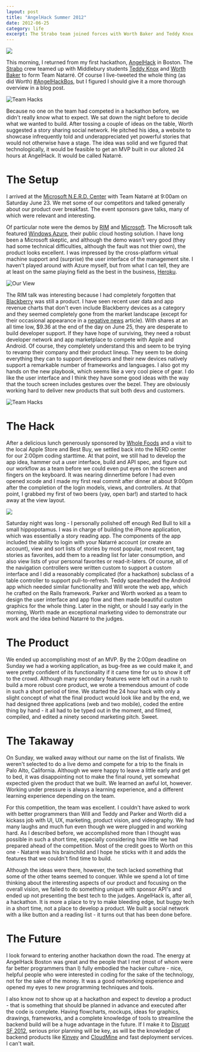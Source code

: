 ```yaml
---
layout: post
title: "AngelHack Summer 2012"
date: 2012-06-25
category: life
excerpt: The Strabo team joined forces with Worth Baker and Teddy Knox to code up a storytelling application at the 2012 AngelHack hackathon in Boston.
---
```


![](/assets/img/posts/ahack_logo.png)

This morning, I returned from my first hackathon, [AngelHack](http://angelhack.com/) in Boston. The [Strabo](http://strabogis.com) crew teamed up with Middlebury students [Teddy Knox](http://www.teddyknox.me/) and [Worth Baker](http://worthbak.com/) to form Team Natarré. Of course I live-tweeted the whole thing (as did Worth) [#AngelHackBos](https://twitter.com/#!/search/%23AngelHackBOS), but I figured I should give it a more thorough overview in a blog post.

![Team Hacks](/assets/img/posts/ahack_dinner.jpg)

Because no one on the team had competed in a hackathon before, we didn't really know what to expect. We sat down the night before to decide what we wanted to build. After tossing a couple of ideas on the table, Worth suggested a story sharing social network. He pitched his idea, a website to showcase infrequently told and underappreciated yet powerful stories that would not otherwise have a stage. The idea was solid and we figured that technologically, it would be feasible to get an MVP built in our alloted 24 hours at AngelHack. It would be called Natarré.

The Setup
===

I arrived at the [Microsoft N.E.R.D. Center](http://microsoftcambridge.com/Default.aspx) with Team Natarré at 9:00am on Saturday June 23. We met some of our competitors and talked generally about our product over breakfast. The event sponsors gave talks, many of which were relevant and interesting. 

Of particular note were the demos by [RIM](http://www.rim.com/) and [Microsoft](http://www.microsoft.com/en-us/default.aspx). The Microsoft talk featured [Windows Azure](http://www.windowsazure.com/en-us/), their public cloud hosting solution. I have long been a Microsoft skeptic, and although the demo wasn't very good (they had some technical difficulties, although the fault was not thier own), the product looks excellent. I was impressed by the cross-platform virtual machine support and (surprise) the user interface of the management site. I haven't played around with Azure myself, but from what I can tell, they are at least on the same playing field as the best in the business, [Heroku](http://www.heroku.com/). 

![Our View](/assets/img/posts/ahack_boston.jpg)

The RIM talk was interesting because I had completely forgotten that [Blackberry](http://us.blackberry.com/) was still a product. I have seen recent user data and app revenue charts that don't even include Blackberry devices as a category and they seemed completely gone from the market landscape (except for their occasional appearance in a [negative news](http://www.cbsnews.com/8301-505123_162-57460107/rim-shares-dive-to-nine-year-low-after-downgrade/) article). With shares at an all time low, $9.36 at the end of the day on June 25, they are desperate to build developer support. If they have hope of surviving, they need a robust developer network and app marketplace to compete with Apple and Android. Of course, they completely understand this and seem to be trying to revamp their company and their product lineup. They seem to be doing everything they can to support developers and their new devices natively support a remarkable number of frameworks and languages. I also got my hands on the new playbook, which seems like a very cool piece of gear. I do like the user interface and I think they have some good ideas with the way that the touch screen includes gestures over the bezel. They are obviously working hard to deliver new products that suit both devs and customers.

![Team Hacks](/assets/img/posts/ahack_team.jpg)

The Hack
===

After a delicious lunch generously sponsored by [Whole Foods](http://www.wholefoodsmarket.com/) and a visit to the local Apple Store and Best Buy, we settled back into the NERD center for our 2:00pm coding starttime. At that point, we still had to develop the app idea, hammer out a user interface, build and API spec, and figure out our workflow as a team before we could even put eyes on the screen and fingers on the keyboard. It was nearing dinnertime before I had even opened xcode and I made my first real commit after dinner at about 9:00pm after the completion of the login models, views, and controllers. At that point, I grabbed my first of two beers (yay, open bar!) and started to hack away at the view layout.

![](/assets/img/posts/ahack_destruction.jpg)

Saturday night was long - I personally polished off enough Red Bull to kill a small hippopotamus. I was in charge of building the iPhone application, which was essentially a story reading app. The components of the app included the ability to login with your Natarré account (or create an account), view and sort lists of stories by most popular, most recent, tag stories as favorites, add them to a reading list for later consumption, and also view lists of your personal favorites or read-it-laters. Of course, all of the navigation controllers were written custom to support a custom interface and I did a reasonably complicated (for a hackathon) subclass of a table controller to support pull-to-refresh. Teddy spearheaded the Android app which needed similar functionality and Will wrote the web app, which he crafted on the Rails framework. Parker and Worth worked as a team to design the user interface and app flow and then made beautiful custom graphics for the whole thing. Later in the night, or should I say early in the morning, Worth made an exceptional marketing video to demonstrate our work and the idea behind Natarré to the judges.

The Product
===

We ended up accomplishing most of an MVP. By the 2:00pm deadline on Sunday we had a working application, as bug-free as we could make it, and were pretty confident of its functionality if it came time for us to show it off to the crowd. Although many secondary features were left out in a rush to build a more robust core product, we wrote a tremendous amount of code in such a short period of time. We started the 24 hour hack with only a slight concept of what the final product would look like and by the end, we had designed three applications (web and two mobile), coded the entire thing by hand - it all had to be typed out in the moment, and filmed, compiled, and edited a ninety second marketing pitch. Sweet.

The Takaway
===

On Sunday, we walked away without our name on the list of finalists. We weren't selected to do a live demo and compete for a trip to the finals in Palo Alto, California. Although we were happy to leave a little early and get to bed, it was disappointing not to make the final round, yet somewhat expected given the product that we built. We learned an awful lot, however. Working under pressure is always a learning experience, and a different learning experience depending on the team. 

For this competition, the team was excellent. I couldn't have asked to work with better programmers than Will and Teddy and Parker and Worth did a kickass job with UI, UX, marketing, product vision, and videography. We had many laughs and much fun even though we were plugged in and working hard. As I described before, we accomplished more than I thought was possible in such a short time, especially considering how little we had prepared ahead of the competition. Most of the credit goes to Worth on this one - Natarré was his brainchild and I hope he sticks with it and adds the features that we couldn't find time to build.

Although the ideas were there, however, the tech lacked something that some of the other teams seemed to conquer. While we spend a lot of time thinking about the interesting aspects of our product and focusing on the overall vision, we failed to do something unique with sponsor API's and ended up not presenting the best tech to the judges. AngelHack is, after all, a hackathon. It is more a place to try to make bleeding edge, but buggy tech in a short time, not a place to develop a product. We built a social network with a like button and a reading list - it turns out that has been done before.

The Future
===

I look forward to entering another hackathon down the road. The energy at AngelHack Boston was great and the people that I met (most of whom were far better programmers than I) fully embodied the hacker culture - nice, helpful people who were interested in coding for the sake of the technology, not for the sake of the money. It was a good networking experience and opened my eyes to new programming techniques and tools.

I also know not to show up at a hackathon and expect to develop a product - that is something that should be planned in advance and executed after the code is complete. Having flowcharts, mockups, ideas for graphics, drawings, frameworks, and a complete knowledge of tools to streamline the backend build will be a huge advantage in the future. If I make it to [Disrupt SF 2012](http://techcrunch.com/events/disrupt-sf-2012/), serious prior planning will be key, as will be the knowledge of backend products like [Kinvey](http://www.kinvey.com/) and [CloudMine](http://www.kinvey.com/) and fast deployment services. I can't wait.

